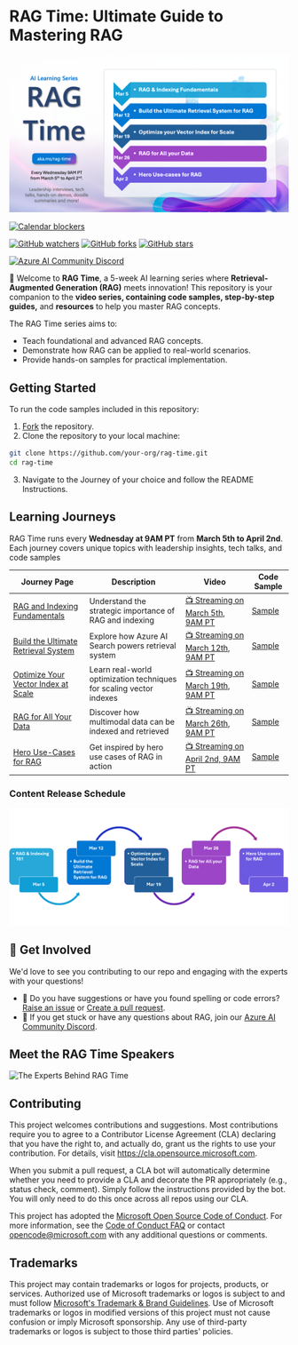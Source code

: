 # RAG Time: Ultimate Guide to Mastering RAG

![RAG Time Banner](./images/agenda-content.png)


[![Calendar blockers](https://img.shields.io/badge/%F0%9F%93%86-add%20to%20calendar-blue?style=for-the-badge)](https://aka.ms/rag-time/calendar)


[![GitHub watchers](https://img.shields.io/github/watchers/microsoft/rag-time.svg?style=social&label=Watch)](https://GitHub.com/microsoft/rag-time/watchers)
[![GitHub forks](https://img.shields.io/github/forks/microsoft/rag-time.svg?style=social&label=Fork)](https://github.com/microsoft/rag-time/fork)
[![GitHub stars](https://img.shields.io/github/stars/microsoft/rag-time?style=social&label=Star)](https://GitHub.com/microsoft/rag-time/stargazers)

[![Azure AI Community Discord](https://dcbadge.vercel.app/api/server/ByRwuEEgH4)](https://discord.gg/REmjGvvFpW)

🎉 Welcome to **RAG Time**, a 5-week AI learning series where **Retrieval-Augmented Generation (RAG)** meets innovation! This repository is your companion to the **video series, containing code samples, step-by-step guides,** and **resources** to help you master RAG concepts.

The RAG Time series aims to:

- Teach foundational and advanced RAG concepts.
- Demonstrate how RAG can be applied to real-world scenarios.
- Provide hands-on samples for practical implementation.


## Getting Started

To run the code samples included in this repository:

1. [Fork](https://github.com/microsoft/rag-time/fork) the repository.
2. Clone the repository to your local machine:

```bash
git clone https://github.com/your-org/rag-time.git
cd rag-time
```

3. Navigate to the Journey of your choice and follow the README Instructions.

## Learning Journeys

RAG Time runs every **Wednesday at 9AM PT** from **March 5th to April 2nd**. Each journey covers unique topics with leadership insights, tech talks, and code samples

| **Journey Page**                                                                                                             | **Description**                                                     | **Video**                                 | **Code Sample**                                                                 |
|------------------------------------------------------------------------------------------------------------------------------|---------------------------------------------------------------------|-------------------------------------------|--------------------------------------------------------------------------------------------------------------------------------------------------|
| [RAG and Indexing Fundamentals](./Journey%201%20-%20RAG%20and%20Indexing%20Fundamentals/README.md)                           | Understand the strategic importance of RAG and indexing             | [📺 Streaming on March 5th, 9AM PT](https://aka.ms/rag-time/journey1) | [Sample](./Journey%201%20-%20RAG%20and%20Indexing%20Fundamentals/sample/1-RAG-Fundamentals.ipynb)                                                |
| [Build the Ultimate Retrieval System](./Journey%202%20-%20Build%20the%20Ultimate%20Retrieval%20System%20for%20RAG/README.md) | Explore how Azure AI Search powers retrieval system                 | [📺 Streaming on March 12th, 9AM PT](https://aka.ms/rag-time/journey2) | [Sample](./Journey%202%20-%20Build%20the%20Ultimate%20Retrieval%20System%20for%20RAG/sample/2-Build-The-Ultimate-Retrieval-System-For-RAG.ipynb) |
| [Optimize Your Vector Index at Scale](./Journey%203%20-%20Optimize%20your%20Vector%20Index%20for%20Scale/README.md)          | Learn real-world optimization techniques for scaling vector indexes | [📺 Streaming on March 19th, 9AM PT](https://aka.ms/rag-time/journey3) | [Sample](./Journey%203%20-%20Optimize%20your%20Vector%20Index%20for%20Scale/sample/3-Vector-Compression.ipynb)                                   |
| [RAG for All Your Data](./Journey%204%20-%20RAG%20for%20All%20your%20Data%20Multimodal%20and%20Beyond/README.md)             | Discover how multimodal data can be indexed and retrieved           | [📺 Streaming on March 26th, 9AM PT](https://aka.ms/rag-time/journey4) | [Sample](./Journey%204%20-%20RAG%20for%20All%20your%20Data%20Multimodal%20and%20Beyond/sample/README.md)                                         |
| [Hero Use-Cases for RAG](./Journey%205%20-%20Hero%20use%20cases%20for%20RAG/README.md)                                       | Get inspired by hero use cases of RAG in action                     | [📺 Streaming on April 2nd, 9AM PT](https://aka.ms/rag-time/journey5) | [Sample](./Journey%205%20-%20Hero%20use%20cases%20for%20RAG/sample/README.md)                                                                    |                      |

### Content Release Schedule

![journeys weekly](./images/journeys-weekly.png)



## 🙏 Get Involved

We'd love to see you contributing to our repo and engaging with the experts with your questions!
- 🤔 Do you have suggestions or have you found spelling or code errors? [Raise an issue](https://github.com/microsoft/rag-time/issues) or [Create a pull request](https://github.com/microsoft/rag-time/pulls).
- 🚀 If you get stuck or have any questions about RAG, join our [Azure AI Community Discord](https://discord.com/channels/1113626258182504448/1343540943533637663).

## Meet the RAG Time Speakers

![The Experts Behind RAG Time](./images/speakers.png)

## Contributing

This project welcomes contributions and suggestions. Most contributions require you to agree to a
Contributor License Agreement (CLA) declaring that you have the right to, and actually do, grant us
the rights to use your contribution. For details, visit https://cla.opensource.microsoft.com.

When you submit a pull request, a CLA bot will automatically determine whether you need to provide
a CLA and decorate the PR appropriately (e.g., status check, comment). Simply follow the instructions
provided by the bot. You will only need to do this once across all repos using our CLA.

This project has adopted the [Microsoft Open Source Code of Conduct](https://opensource.microsoft.com/codeofconduct/).
For more information, see the [Code of Conduct FAQ](https://opensource.microsoft.com/codeofconduct/faq/) or
contact [opencode@microsoft.com](mailto:opencode@microsoft.com) with any additional questions or comments.

## Trademarks

This project may contain trademarks or logos for projects, products, or services. Authorized use of Microsoft 
trademarks or logos is subject to and must follow 
[Microsoft's Trademark & Brand Guidelines](https://www.microsoft.com/en-us/legal/intellectualproperty/trademarks/usage/general).
Use of Microsoft trademarks or logos in modified versions of this project must not cause confusion or imply Microsoft sponsorship.
Any use of third-party trademarks or logos is subject to those third parties' policies.
